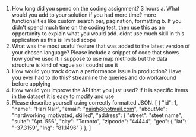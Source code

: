 1.	How long did you spend on the coding assignment? 
      3 hours
a.	What would you add to your solution if you had more time?
      more functionalities like custom search bar, pagination, formatting
b.	If you didn't spend much time on the coding test, then use this as an opportunity to explain what you would add.
      didnt use much  skill in this application as this is limited scope
2.	What was the most useful feature that was added to the latest version of your chosen language? Please include a snippet of code that shows how you've used it.
    i suppose to use map methods but the data structure is kind of vague so i coudnt use it
3.	How would you track down a performance issue in production? Have you ever had to do this?
     streamline the queries and do workaround before applying
4.	How would you improve the API that you just used?
     if it is specific items in the dataset it is easy to modify and use
5.	Please describe yourself using correctly formatted JSON.
     [
     {
    "id": 1,
    "name": "Hari Nair",
    "email": "naigh@hotmail.com",
    "aboutMe": "hardworking, motivated, skilled",
    "address": {
      "street": "steet name",
      "suite": "Apt. 556",
      "city": "Toronto",
      "zipcode": "44444",
      "geo": {
        "lat": "-37.3159",
        "lng": "81.1496"
      }
    },
     ]
